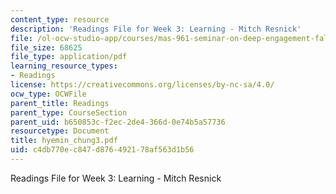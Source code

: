 ```yaml
---
content_type: resource
description: 'Readings File for Week 3: Learning - Mitch Resnick'
file: /ol-ocw-studio-app/courses/mas-961-seminar-on-deep-engagement-fall-2004/c4db770ec847d876492178af563d1b56_hyemin_chung3.pdf
file_size: 68625
file_type: application/pdf
learning_resource_types:
- Readings
license: https://creativecommons.org/licenses/by-nc-sa/4.0/
ocw_type: OCWFile
parent_title: Readings
parent_type: CourseSection
parent_uid: b650853c-f2ec-2de4-366d-0e74b5a57736
resourcetype: Document
title: hyemin_chung3.pdf
uid: c4db770e-c847-d876-4921-78af563d1b56
---
```

Readings File for Week 3: Learning - Mitch Resnick